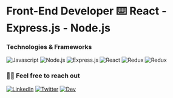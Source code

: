 # Front-End Developer ⌨️ React - Express.js - Node.js


### Technologies & Frameworks

![Javascript](https://img.shields.io/badge/JavaScript-323330?style=for-the-badge&logo=javascript&logoColor=F7DF1E)
![Node.js](https://img.shields.io/badge/Node.js-43853D?style=for-the-badge&logo=node.js&logoColor=white)
![Express.js](https://img.shields.io/badge/Express.js-404D59?style=for-the-badge&logo=express&logoColor=white
)
![React](https://img.shields.io/badge/React-20232A?style=for-the-badge&logo=react&logoColor=61DAFB
)
![Redux](https://img.shields.io/badge/Redux-593D88?style=for-the-badge&logo=redux&logoColor=white
)
![Redux](https://img.shields.io/badge/Git-F05032?style=for-the-badge&logo=git&logoColor=white
)


### 👋🏻 Feel free to reach out

[![LinkedIn](https://img.shields.io/badge/LinkedIn-0077B5?style=for-the-badge&logo=linkedin&logoColor=white)](https://www.linkedin.com/in/shauna-hallihan-7064a020b/)
[![Twitter](https://img.shields.io/badge/Twitter-1DA1F2?style=for-the-badge&logo=twitter&logoColor=white)](https://twitter.com/shaunahallihan)
[![Dev](https://img.shields.io/badge/dev.to-0A0A0A?style=for-the-badge&logo=dev.to&logoColor=white)](https://dev.to/shallihan)


